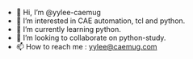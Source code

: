 - 👋 Hi, I’m @yylee-caemug
- 👀 I’m interested in CAE automation, tcl and python.
- 🌱 I’m currently learning python.
- 💞️ I’m looking to collaborate on python-study.
- 📫 How to reach me : yylee@caemug.com

<!---
yylee-caemug/yylee-caemug is a ✨ special ✨ repository because its `README.md` (this file) appears on your GitHub profile.
You can click the Preview link to take a look at your changes.
--->
